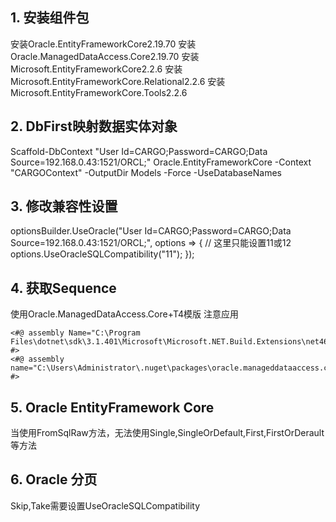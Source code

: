 ﻿## 1. 安装组件包
安装Oracle.EntityFrameworkCore2.19.70
安装Oracle.ManagedDataAccess.Core2.19.70
安装Microsoft.EntityFrameworkCore2.2.6
安装Microsoft.EntityFrameworkCore.Relational2.2.6
安装Microsoft.EntityFrameworkCore.Tools2.2.6
## 2. DbFirst映射数据实体对象
Scaffold-DbContext "User Id=CARGO;Password=CARGO;Data Source=192.168.0.43:1521/ORCL;" Oracle.EntityFrameworkCore -Context "CARGOContext"  -OutputDir Models -Force -UseDatabaseNames
## 3. 修改兼容性设置
optionsBuilder.UseOracle("User Id=CARGO;Password=CARGO;Data Source=192.168.0.43:1521/ORCL;", options =>
{
	// 这里只能设置11或12
	options.UseOracleSQLCompatibility("11");
});
## 4. 获取Sequence
使用Oracle.ManagedDataAccess.Core+T4模版
注意应用
```
<#@ assembly Name="C:\Program Files\dotnet\sdk\3.1.401\Microsoft\Microsoft.NET.Build.Extensions\net461\lib\netstandard.dll" #>
<#@ assembly name="C:\Users\Administrator\.nuget\packages\oracle.manageddataaccess.core\2.19.80\lib\netstandard2.0\Oracle.ManagedDataAccess.dll" #>
```

## 5. Oracle EntityFramework Core
当使用FromSqlRaw方法，无法使用Single,SingleOrDefault,First,FirstOrDerault等方法
## 6. Oracle 分页
Skip,Take需要设置UseOracleSQLCompatibility